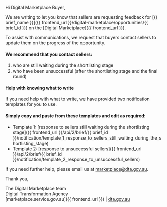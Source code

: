 Hi Digital Marketplace Buyer,  
  
We are writing to let you know that sellers are requesting feedback for [{{ brief_name }}]({{ frontend_url }}/digital-marketplace/opportunities/{{ brief_id }}) on the [Digital Marketplace]({{ frontend_url }}).  
  
To assist with communications, we request that buyers contact sellers to update them on the progress of the opportunity.  
  
#### We recommend that you contact sellers:  
  
1. who are still waiting during the shortlisting stage 
2. who have been unsuccessful (after the shortlisting stage and the final round) 
  
#### Help with knowing what to write  
If you need help with what to write, we have provided two notification templates for you to use.  


#### Simply copy and paste from these templates and edit as required:  

- Template 1: [response to sellers still waiting during the shortlisting stage]({{ frontend_url }}/api/2/brief/{{ brief_id }}/notification/template_1_response_to_sellers_still_waiting_during_the_shortlisting_stage)  
- Template 2: [response to unsuccessful sellers]({{ frontend_url }}/api/2/brief/{{ brief_id }}/notification/template_2_response_to_unsuccessful_sellers)  
  
If you need further help, please email us at [marketplace@dta.gov.au](mailto:marketplace@dta.gov.au).  
  
Thank you,  
  
The Digital Marketplace team  
Digital Transformation Agency  
[marketplace.service.gov.au]({{ frontend_url }}) | [dta.gov.au](https://dta.gov.au)
